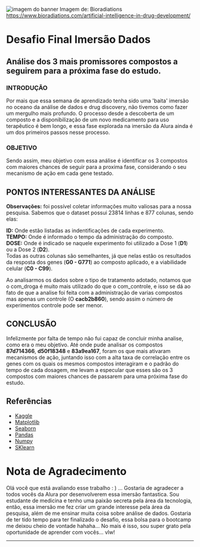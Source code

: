 
![imagem do banner](https://github.com/ezkias/imersao-dados-desafio-final/blob/main/imagens/19-0871-banner.png)
Imagem de: Bioradiations <https://www.bioradiations.com/artificial-intelligence-in-drug-development/>
# **Desafio Final Imersão Dados**
## Análise dos 3 mais promissores compostos a seguirem para a próxima fase do estudo.

### **INTRODUÇÃO**
Por mais que essa semana de aprendizado tenha sido uma 'baita' imersão no oceano da análise de dados e drug discovery, não tivemos como fazer um mergulho mais profundo. O processo desde a descoberta de um composto e a disponibilização de um novo medicamento para uso terapêutico é bem longo, e essa fase explorada na imersão da Alura ainda é um dos primeiros passos nesse processo.

### **OBJETIVO**
Sendo assim, meu objetivo com essa análise é identificar os 3 compostos com maiores chances de seguir para a proxima fase, considerando o seu mecanismo de ação em cada gene testado.

## **PONTOS INTERESSANTES DA ANÁLISE** 
**Observações:** foi possível coletar informações muito valiosas para a nossa pesquisa. Sabemos que o dataset possui 23814 linhas e 877 colunas, sendo elas:  

**ID:** Onde estão listadas as indentificações de cada experimento.  
**TEMPO:** Onde é informado o tempo da administração do composto.  
**DOSE:** Onde é indicado se naquele experimento foi utilizado a Dose 1 (**D1**) ou a Dose 2 (**D2**).  
Todas as outras colunas são semelhantes, já que nelas estão os resultados da resposta dos genes (**G0 - G771**) ao composto aplicado, e a viabilidade celular (**C0 - C99**).

Ao analisarmos os dados sobre o tipo de tratamento adotado, notamos que o com_droga é muito mais utilizado do que o com_controle, e isso se dá ao fato de que a analise foi feita com a administração de varias compostos mas apenas um controle (O **cacb2b860**), sendo assim o número de experimentos controle pode ser menor.

## **CONCLUSÃO**
Infelizmente por falta de tempo não fui capaz de concluir minha analise, como era o meu objetivo. Até onde pude analisar os compostos **87d714366**, **d50f18348** e **83a9ea167**, foram os que mais ativaram mecanismos de ação, juntando isso com a alta taxa de correlação entre os genes com os quais os mesmos compostos interagiram e o padrão do tempo de cada dosagem, me levam a especular que esses são os 3 compostos com maiores chances de passarem para uma próxima fase do estudo. 

## **Referências**
- [Kaggle](https://www.kaggle.com/c/lish-moa)
- [Matplotlib](https://matplotlib.org/)
- [Seaborn](https://seaborn.pydata.org/)
- [Pandas](https://pandas.pydata.org/)
- [Numpy](https://numpy.org/)
- [SKlearn](https://scikit-learn.org/)

# **Nota de Agradecimento**
Olá você que está avaliando esse trabalho : ) ... Gostaria de agradecer a todos vocês da Alura por desenvolverem essa imersão fantastica. Sou estudante de medicina e tenho uma paixão secreta pela área da tecnologia, então, essa imersão me fez criar um grande interesse pela área da pesquisa, além de me ensinar muita coisa sobre análise de dados. Gostaria de ter tido tempo para ter finalizado o desafio, essa bolsa para o bootcamp me deixou cheio de vontade hahaha... No mais é isso, sou super grato pela oportunidade de aprender com vocês... vlw!

*****
